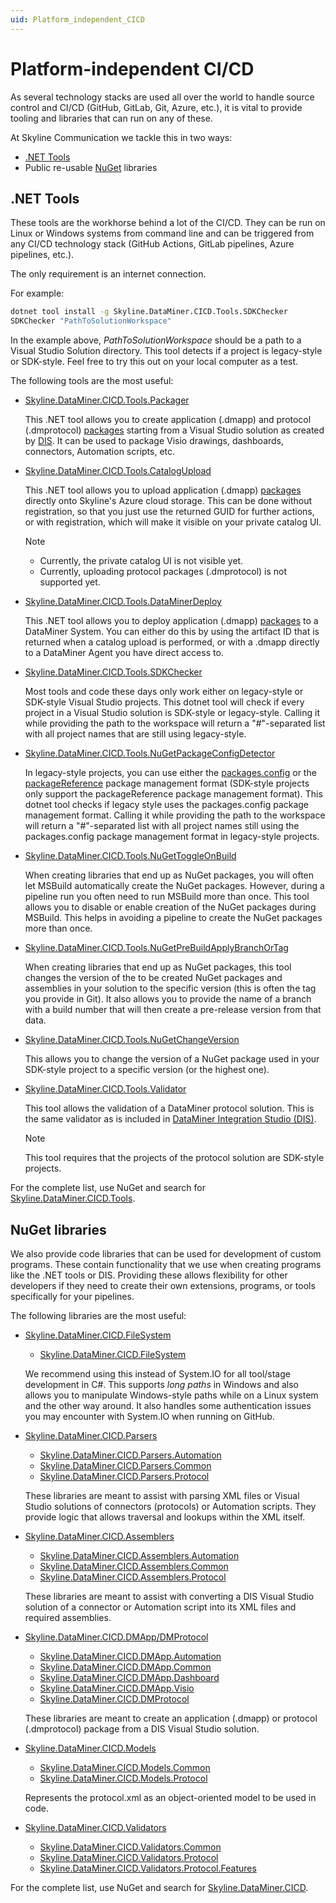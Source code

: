 ```yaml
---
uid: Platform_independent_CICD
---
```


# Platform-independent CI/CD

As several technology stacks are used all over the world to handle source control and CI/CD (GitHub, GitLab, Git, Azure, etc.), it is vital to provide tooling and libraries that can run on any of these.

At Skyline Communication we tackle this in two ways:

- [.NET Tools](https://learn.microsoft.com/en-us/dotnet/core/tools/global-tools)
- Public re-usable [NuGet](https://www.nuget.org/) libraries

## .NET Tools

These tools are the workhorse behind a lot of the CI/CD. They can be run on Linux or Windows systems from command line and can be triggered from any CI/CD technology stack (GitHub Actions, GitLab pipelines, Azure pipelines, etc.).

The only requirement is an internet connection.

For example:

```bat
dotnet tool install -g Skyline.DataMiner.CICD.Tools.SDKChecker
SDKChecker "PathToSolutionWorkspace"
```

In the example above, *PathToSolutionWorkspace* should be a path to a Visual Studio Solution directory. This tool detects if a project is legacy-style or SDK-style. Feel free to try this out on your local computer as a test.

The following tools are the most useful:

- [Skyline.DataMiner.CICD.Tools.Packager](https://www.nuget.org/packages/Skyline.DataMiner.CICD.Tools.Packager#readme-body-tab)

  This .NET tool allows you to create application (.dmapp) and protocol (.dmprotocol) [packages](xref:ApplicationPackages) starting from a Visual Studio solution as created by [DIS](xref:Overall_concept_of_the_DataMiner_Integration_Studio). It can be used to package Visio drawings, dashboards, connectors, Automation scripts, etc.

- [Skyline.DataMiner.CICD.Tools.CatalogUpload](https://www.nuget.org/packages/Skyline.DataMiner.CICD.Tools.CatalogUpload#readme-body-tab)

  This .NET tool allows you to upload application (.dmapp) [packages](xref:ApplicationPackages) directly onto Skyline's Azure cloud storage. This can be done without registration, so that you just use the returned GUID for further actions, or with registration, which will make it visible on your private catalog UI.

  > [!NOTE]
  >
  > - Currently, the private catalog UI is not visible yet.
  > - Currently, uploading protocol packages (.dmprotocol) is not supported yet.

- [Skyline.DataMiner.CICD.Tools.DataMinerDeploy](https://www.nuget.org/packages/Skyline.DataMiner.CICD.Tools.DataMinerDeploy#readme-body-tab)

  This .NET tool allows you to deploy application (.dmapp) [packages](xref:ApplicationPackages) to a DataMiner System. You can either do this by using the artifact ID that is returned when a catalog upload is performed, or with a .dmapp directly to a DataMiner Agent you have direct access to.

- [Skyline.DataMiner.CICD.Tools.SDKChecker](https://www.nuget.org/packages/Skyline.DataMiner.CICD.Tools.SDKChecker#readme-body-tab)

  Most tools and code these days only work either on legacy-style or SDK-style Visual Studio projects. This dotnet tool will check if every project in a Visual Studio solution is SDK-style or legacy-style. Calling it while providing the path to the workspace will return a "#"-separated list with all project names that are still using legacy-style.

- [Skyline.DataMiner.CICD.Tools.NuGetPackageConfigDetector](https://www.nuget.org/packages/Skyline.DataMiner.CICD.Tools.NuGetPackageConfigDetector#readme-body-tab)

  In legacy-style projects, you can use either the [packages.config](https://learn.microsoft.com/en-us/nuget/reference/packages-config) or the [packageReference](https://learn.microsoft.com/en-us/nuget/consume-packages/package-references-in-project-files) package management format (SDK-style projects only support the packageReference package management format). This dotnet tool checks if legacy style uses the packages.config package management format. Calling it while providing the path to the workspace will return a "#"-separated list with all project names still using the packages.config package management format in legacy-style projects.

- [Skyline.DataMiner.CICD.Tools.NuGetToggleOnBuild](https://www.nuget.org/packages/Skyline.DataMiner.CICD.Tools.NuGetToggleOnBuild#readme-body-tab)

  When creating libraries that end up as NuGet packages, you will often let MSBuild automatically create the NuGet packages. However, during a pipeline run you often need to run MSBuild more than once. This tool allows you to disable or enable creation of the NuGet packages during MSBuild. This helps in avoiding a pipeline to create the NuGet packages more than once.

- [Skyline.DataMiner.CICD.Tools.NuGetPreBuildApplyBranchOrTag](https://www.nuget.org/packages/Skyline.DataMiner.CICD.Tools.NuGetPreBuildApplyBranchOrTag/1.0.1-1.0.0.X.20#readme-body-tab)

  When creating libraries that end up as NuGet packages, this tool changes the version of the to be created NuGet packages and assemblies in your solution to the specific version (this is often the tag you provide in Git). It also allows you to provide the name of a branch with a build number that will then create a pre-release version from that data.

- [Skyline.DataMiner.CICD.Tools.NuGetChangeVersion](https://www.nuget.org/packages/Skyline.DataMiner.CICD.Tools.NuGetChangeVersion#readme-body-tab)

  This allows you to change the version of a NuGet package used in your SDK-style project to a specific version (or the highest one).

- [Skyline.DataMiner.CICD.Tools.Validator](https://www.nuget.org/packages/Skyline.DataMiner.CICD.Tools.Validator)

  This tool allows the validation of a DataMiner protocol solution. This is the same validator as is included in [DataMiner Integration Studio (DIS)](xref:Overall_concept_of_the_DataMiner_Integration_Studio).

  > [!NOTE]
  > This tool requires that the projects of the protocol solution are SDK-style projects.

For the complete list, use NuGet and search for [Skyline.DataMiner.CICD.Tools](https://www.nuget.org/packages?q=Skyline.DataMiner.CICD.Tools&prerel=true&sortby=relevance).

## NuGet libraries

We also provide code libraries that can be used for development of custom programs. These contain functionality that we use when creating programs like the .NET tools or DIS. Providing these allows flexibility for other developers if they need to create their own extensions, programs, or tools specifically for your pipelines.

The following libraries are the most useful:

- [Skyline.DataMiner.CICD.FileSystem](https://github.com/SkylineCommunications/Skyline.DataMiner.CICD.FileSystem)

  - [Skyline.DataMiner.CICD.FileSystem](https://www.nuget.org/packages/Skyline.DataMiner.CICD.FileSystem#readme-body-tab)

  We recommend using this instead of System.IO for all tool/stage development in C#. This supports *long paths* in Windows and also allows you to manipulate Windows-style paths while on a Linux system and the other way around. It also handles some authentication issues you may encounter with System.IO when running on GitHub.

- [Skyline.DataMiner.CICD.Parsers](https://github.com/SkylineCommunications/Skyline.DataMiner.CICD.Parsers)

  - [Skyline.DataMiner.CICD.Parsers.Automation](https://www.nuget.org/packages/Skyline.DataMiner.CICD.Parsers.Automation#readme-body-tab)
  - [Skyline.DataMiner.CICD.Parsers.Common](https://www.nuget.org/packages/Skyline.DataMiner.CICD.Parsers.Common#readme-body-tab)
  - [Skyline.DataMiner.CICD.Parsers.Protocol](https://www.nuget.org/packages/Skyline.DataMiner.CICD.Parsers.Protocol#readme-body-tab)

  These libraries are meant to assist with parsing XML files or Visual Studio solutions of connectors (protocols) or Automation scripts. They provide logic that allows traversal and lookups within the XML itself.

- [Skyline.DataMiner.CICD.Assemblers](https://github.com/SkylineCommunications/Skyline.DataMiner.CICD.Assemblers)

  - [Skyline.DataMiner.CICD.Assemblers.Automation](https://www.nuget.org/packages/Skyline.DataMiner.CICD.Assemblers.Automation#readme-body-tab)
  - [Skyline.DataMiner.CICD.Assemblers.Common](https://www.nuget.org/packages/Skyline.DataMiner.CICD.Assemblers.Common#readme-body-tab)
  - [Skyline.DataMiner.CICD.Assemblers.Protocol](https://www.nuget.org/packages/Skyline.DataMiner.CICD.Assemblers.Protocol#readme-body-tab)

  These libraries are meant to assist with converting a DIS Visual Studio solution of a connector or Automation script into its XML files and required assemblies.

- [Skyline.DataMiner.CICD.DMApp/DMProtocol](https://github.com/SkylineCommunications/Skyline.DataMiner.CICD.Packages)

  - [Skyline.DataMiner.CICD.DMApp.Automation](https://www.nuget.org/packages/Skyline.DataMiner.CICD.DMApp.Automation)
  - [Skyline.DataMiner.CICD.DMApp.Common](https://www.nuget.org/packages/Skyline.DataMiner.CICD.DMApp.Common)
  - [Skyline.DataMiner.CICD.DMApp.Dashboard](https://www.nuget.org/packages/Skyline.DataMiner.CICD.DMApp.Dashboard)
  - [Skyline.DataMiner.CICD.DMApp.Visio](https://www.nuget.org/packages/Skyline.DataMiner.CICD.DMApp.Visio)
  - [Skyline.DataMiner.CICD.DMProtocol](https://www.nuget.org/packages/Skyline.DataMiner.CICD.DMProtocol)

  These libraries are meant to create an application (.dmapp) or protocol (.dmprotocol) package from a DIS Visual Studio solution.

- [Skyline.DataMiner.CICD.Models](https://github.com/SkylineCommunications/Skyline.DataMiner.CICD.Models)

  - [Skyline.DataMiner.CICD.Models.Common](https://www.nuget.org/packages/Skyline.DataMiner.CICD.Models.Common#readme-body-tab)
  - [Skyline.DataMiner.CICD.Models.Protocol](https://www.nuget.org/packages/Skyline.DataMiner.CICD.Models.Protocol#readme-body-tab)

  Represents the protocol.xml as an object-oriented model to be used in code.

- [Skyline.DataMiner.CICD.Validators](https://github.com/SkylineCommunications/Skyline.DataMiner.CICD.Validators)

  - [Skyline.DataMiner.CICD.Validators.Common](https://www.nuget.org/packages/Skyline.DataMiner.CICD.Validators.Common)
  - [Skyline.DataMiner.CICD.Validators.Protocol](https://www.nuget.org/packages/Skyline.DataMiner.CICD.Validators.Protocol)
  - [Skyline.DataMiner.CICD.Validators.Protocol.Features](https://www.nuget.org/packages/Skyline.DataMiner.CICD.Validators.Protocol.Features)

For the complete list, use NuGet and search for [Skyline.DataMiner.CICD](https://www.nuget.org/packages?q=Skyline.DataMiner.CICD.&prerel=true&sortby=relevance).
